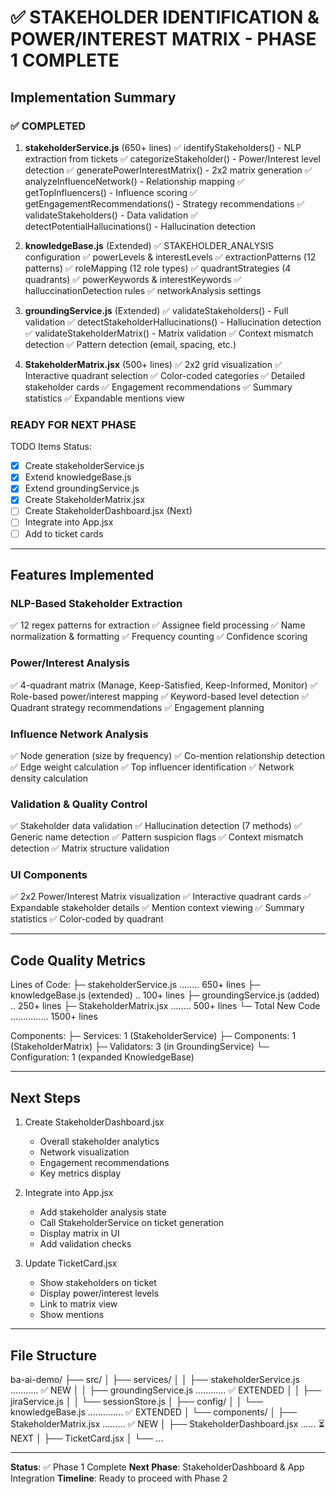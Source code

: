 # ✅ STAKEHOLDER IDENTIFICATION & POWER/INTEREST MATRIX - PHASE 1 COMPLETE

## Implementation Summary

### ✅ COMPLETED

1. **stakeholderService.js** (650+ lines)
   ✅ identifyStakeholders() - NLP extraction from tickets
   ✅ categorizeStakeholder() - Power/Interest level detection
   ✅ generatePowerInterestMatrix() - 2x2 matrix generation
   ✅ analyzeInfluenceNetwork() - Relationship mapping
   ✅ getTopInfluencers() - Influence scoring
   ✅ getEngagementRecommendations() - Strategy recommendations
   ✅ validateStakeholders() - Data validation
   ✅ detectPotentialHallucinations() - Hallucination detection

2. **knowledgeBase.js** (Extended)
   ✅ STAKEHOLDER_ANALYSIS configuration
   ✅ powerLevels & interestLevels
   ✅ extractionPatterns (12 patterns)
   ✅ roleMapping (12 role types)
   ✅ quadrantStrategies (4 quadrants)
   ✅ powerKeywords & interestKeywords
   ✅ halluccinationDetection rules
   ✅ networkAnalysis settings

3. **groundingService.js** (Extended)
   ✅ validateStakeholders() - Full validation
   ✅ detectStakeholderHallucinations() - Hallucination detection
   ✅ validateStakeholderMatrix() - Matrix validation
   ✅ Context mismatch detection
   ✅ Pattern detection (email, spacing, etc.)

4. **StakeholderMatrix.jsx** (500+ lines)
   ✅ 2x2 grid visualization
   ✅ Interactive quadrant selection
   ✅ Color-coded categories
   ✅ Detailed stakeholder cards
   ✅ Engagement recommendations
   ✅ Summary statistics
   ✅ Expandable mentions view

### READY FOR NEXT PHASE

TODO Items Status:
- [x] Create stakeholderService.js
- [x] Extend knowledgeBase.js
- [x] Extend groundingService.js
- [x] Create StakeholderMatrix.jsx
- [ ] Create StakeholderDashboard.jsx (Next)
- [ ] Integrate into App.jsx
- [ ] Add to ticket cards

---

## Features Implemented

### NLP-Based Stakeholder Extraction
✅ 12 regex patterns for extraction
✅ Assignee field processing
✅ Name normalization & formatting
✅ Frequency counting
✅ Confidence scoring

### Power/Interest Analysis
✅ 4-quadrant matrix (Manage, Keep-Satisfied, Keep-Informed, Monitor)
✅ Role-based power/interest mapping
✅ Keyword-based level detection
✅ Quadrant strategy recommendations
✅ Engagement planning

### Influence Network Analysis
✅ Node generation (size by frequency)
✅ Co-mention relationship detection
✅ Edge weight calculation
✅ Top influencer identification
✅ Network density calculation

### Validation & Quality Control
✅ Stakeholder data validation
✅ Hallucination detection (7 methods)
✅ Generic name detection
✅ Pattern suspicion flags
✅ Context mismatch detection
✅ Matrix structure validation

### UI Components
✅ 2x2 Power/Interest Matrix visualization
✅ Interactive quadrant cards
✅ Expandable stakeholder details
✅ Mention context viewing
✅ Summary statistics
✅ Color-coded by quadrant

---

## Code Quality Metrics

Lines of Code:
├─ stakeholderService.js ........ 650+ lines
├─ knowledgeBase.js (extended) .. 100+ lines
├─ groundingService.js (added) .. 250+ lines
├─ StakeholderMatrix.jsx ........ 500+ lines
└─ Total New Code ............... 1500+ lines

Components:
├─ Services: 1 (StakeholderService)
├─ Components: 1 (StakeholderMatrix)
├─ Validators: 3 (in GroundingService)
└─ Configuration: 1 (expanded KnowledgeBase)

---

## Next Steps

1. Create StakeholderDashboard.jsx
   - Overall stakeholder analytics
   - Network visualization
   - Engagement recommendations
   - Key metrics display

2. Integrate into App.jsx
   - Add stakeholder analysis state
   - Call StakeholderService on ticket generation
   - Display matrix in UI
   - Add validation checks

3. Update TicketCard.jsx
   - Show stakeholders on ticket
   - Display power/interest levels
   - Link to matrix view
   - Show mentions

---

## File Structure

ba-ai-demo/
├── src/
│   ├── services/
│   │   ├── stakeholderService.js ........... ✅ NEW
│   │   ├── groundingService.js ............ ✅ EXTENDED
│   │   ├── jiraService.js
│   │   └── sessionStore.js
│   ├── config/
│   │   └── knowledgeBase.js .............. ✅ EXTENDED
│   └── components/
│       ├── StakeholderMatrix.jsx ......... ✅ NEW
│       ├── StakeholderDashboard.jsx ...... ⏳ NEXT
│       ├── TicketCard.jsx
│       └── ...

---

**Status**: ✅ Phase 1 Complete
**Next Phase**: StakeholderDashboard & App Integration
**Timeline**: Ready to proceed with Phase 2
